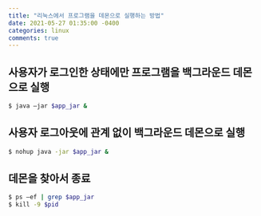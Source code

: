 ```yaml
---
title: "리눅스에서 프로그램을 데몬으로 실행하는 방법"
date: 2021-05-27 01:35:00 -0400
categories: linux
comments: true
---
```


## 사용자가 로그인한 상태에만 프로그램을 백그라운드 데몬으로 실행
```bash
$ java –jar $app_jar &
```
 

## 사용자 로그아웃에 관계 없이 백그라운드 데몬으로 실행
```bash
$ nohup java -jar $app_jar &
```
 

## 데몬을 찾아서 종료
```bash
$ ps –ef | grep $app_jar
$ kill -9 $pid
```
